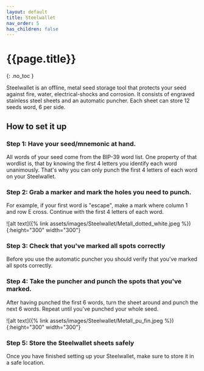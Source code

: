 ```yaml
---
layout: default
title: Steelwallet
nav_order: 5
has_children: false
---
```


# {{page.title}}
{: .no_toc }

Steelwallet is an offline, metal seed storage tool that protects your seed against fire, water, electrical-shocks and corrosion.
It consists of engraved stainless steel sheets and an automatic puncher.
Each sheet can store 12 seeds word, 6 per side.

## How to set it up
### Step 1: Have your seed/mnemonic at hand.

All words of your seed come from the BIP-39 word list. One property of that wordlist is, that by knowing the first 4 letters you identify each word unanimously. That's why you can only punch the first 4 letters of each word on your Steelwallet.

### Step 2: Grab a marker and mark the holes you need to punch.

For example, if your first word is "escape", make a mark where column 1 and row E cross. Continue with the first 4 letters of each word.

![alt text]({% link assets/images/Steelwallet/Metall_dotted_white.jpeg %}){:height="300" width="300"}

### Step 3: Check that you've marked all spots correctly

Before you use the automatic puncher you should verify that you've marked all spots correctly.

### Step 4: Take the puncher and punch the spots that you've marked.

After having punched the first 6 words, turn the sheet around and punch the next 6 words. Repeat until you've punched your whole seed.

![alt text]({% link assets/images/Steelwallet/Metall_pu_fin.jpeg %}){:height="300" width="300"}

### Step 5: Store the Steelwallet sheets safely

Once you have finished setting up your Steelwallet, make sure to store it in a safe location.
